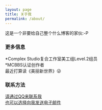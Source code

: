 ```yaml
---
layout: page
title: 关于我
permalink: /about/
---
```


这是一个非要给自己整个什么博客的家伙:-P

### 更多信息

*Complex Studio复合工作室美工组Level.2组员  
*MCBBS认证创作者  
最近打算读《美丽新世界》😜

### 联系方法

[请通过QQ来联系我](url=https://wpa.qq.com/msgrd?v=3&uin=264346075)  
[也可以选择向我发送电子邮件](mailto:eeearl@qq.com)
